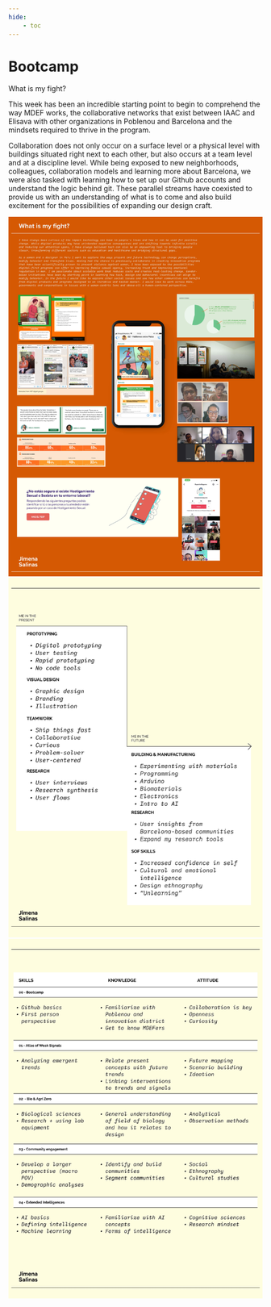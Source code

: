 ```yaml
---
hide:
    - toc
---
```


# Bootcamp

What is my fight?

This week has been an incredible starting point to begin to comprehend the way MDEF works, the collaborative networks that exist between IAAC and Elisava with other organizations in Poblenou and  Barcelona and the mindsets required to thrive in the program.

Collaboration does not only occur on a surface level or a physical level with buildings situated right next to each other, but also occurs at a team level and at a discipline level. While being exposed to new neighborhoods, colleagues, collaboration models and learning more about Barcelona, we were also tasked with learning how to set up our Github accounts and understand the logic behind git. These parallel streams have coexisted to provide us with an understanding of what is to come and also build excitement for the possibilities of expanding our design craft.

![](../images/MT01/myfight.jpg)
![](../images/MT01/plan.jpg)
![](../images/MT01/expectations.jpg)
